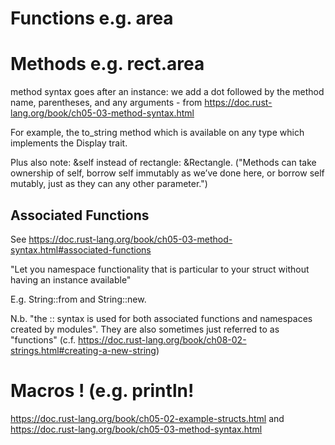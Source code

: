# Functions e.g. area
# Methods e.g. rect.area

method syntax goes after an instance: we add a dot followed by the method name, parentheses, and any arguments - from https://doc.rust-lang.org/book/ch05-03-method-syntax.html

For example, the to_string method which is available on any type which implements the Display trait.

Plus also note: &self instead of rectangle: &Rectangle. ("Methods can take ownership of self, borrow self immutably as we’ve done here, or borrow self mutably, just as they can any other parameter.")

## Associated Functions
See https://doc.rust-lang.org/book/ch05-03-method-syntax.html#associated-functions

"Let you namespace functionality that is particular to your struct without having an instance available"

E.g. String::from and String::new.

N.b. "the :: syntax is used for both associated functions and namespaces created by modules".  They are also sometimes just referred to as "functions" (c.f. https://doc.rust-lang.org/book/ch08-02-strings.html#creating-a-new-string)

# Macros ! (e.g. println!

https://doc.rust-lang.org/book/ch05-02-example-structs.html
and https://doc.rust-lang.org/book/ch05-03-method-syntax.html
